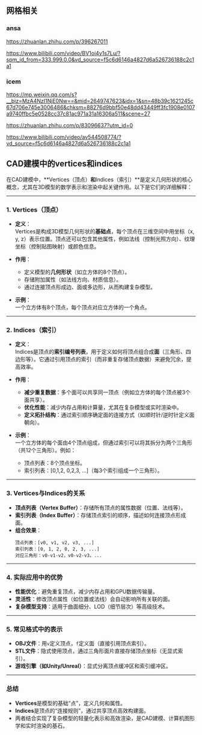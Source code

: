 ## 网格相关

### ansa

https://zhuanlan.zhihu.com/p/396267011

https://www.bilibili.com/video/BV1oi4y1s7Lu/?spm_id_from=333.999.0.0&vd_source=f5c6d6146a4827d6a526736188c2c1a1

### icem

https://mp.weixin.qq.com/s?__biz=MzA4NzI1NjE0Nw==&mid=2649747623&idx=1&sn=48b39c1621245c67d706e745e3006486&chksm=88276d9bbf50e48dd43449ff3fc1908e0107a9740ffbc5e0528cc37c81ac971a31a16306a511&scene=27

https://zhuanlan.zhihu.com/p/83096637?utm_id=0

https://www.bilibili.com/video/av544508774/?vd_source=f5c6d6146a4827d6a526736188c2c1a1

## CAD建模中的vertices和indices
在CAD建模中，**Vertices（顶点）**和**Indices（索引）**是定义几何形状的核心概念，尤其在3D模型的数学表示和渲染中起关键作用。以下是它们的详细解释：

---

### **1. Vertices（顶点）**
- **定义**：  
  Vertices是构成3D模型几何形状的**基础点**，每个顶点在三维空间中用坐标（x, y, z）表示位置。顶点还可以包含其他属性，例如法线（控制光照方向）、纹理坐标（控制贴图映射）或颜色信息。

- **作用**：  
  - 定义模型的**几何形状**（如立方体的8个顶点）。  
  - 存储附加属性（如法线方向、材质信息）。  
  - 通过连接顶点形成边、面或多边形，从而构建复杂模型。

- **示例**：  
  一个立方体有8个顶点，每个顶点对应立方体的一个角点。

---

### **2. Indices（索引）**
- **定义**：  
  Indices是顶点的**索引编号列表**，用于定义如何将顶点组合成**面**（三角形、四边形等）。它通过引用顶点的索引（而非重复存储顶点数据）来避免冗余，提高效率。

- **作用**：  
  - **减少重复数据**：多个面可以共享同一顶点（例如立方体的每个顶点被3个面共享）。  
  - **优化性能**：减少内存占用和计算量，尤其在复杂模型或实时渲染中。  
  - **定义拓扑结构**：通过索引顺序确定面的连接方式（如顺时针/逆时针定义面朝向）。

- **示例**：  
  一个立方体的每个面由4个顶点组成，但通过索引可以将其拆分为两个三角形（共12个三角形）。例如：  
  - 顶点列表：8个顶点坐标。  
  - 索引列表：[0,1,2, 0,2,3, ...]（每3个索引组成一个三角形）。

---

### **3. Vertices与Indices的关系**
- **顶点列表（Vertex Buffer）**：存储所有顶点的属性数据（位置、法线等）。  
- **索引列表（Index Buffer）**：存储顶点索引的顺序，描述如何连接顶点形成面。  
- **组合效果**：  
  ```plaintext
  顶点列表：[v0, v1, v2, v3, ...]  
  索引列表：[0, 1, 2, 0, 2, 3, ...]  
  对应三角形：v0-v1-v2，v0-v2-v3，...
  ```

---

### **4. 实际应用中的优势**
- **性能优化**：避免重复顶点，减少内存占用和GPU数据传输量。  
- **灵活性**：修改顶点属性（如位置或法线）会自动影响所有关联的面。  
- **复杂模型支持**：适用于曲面细分、LOD（细节层次）等高级技术。

---

### **5. 常见格式中的表示**
- **OBJ文件**：用`v`定义顶点，`f`定义面（直接引用顶点索引）。  
- **STL文件**：隐式使用顶点，通过三角形面片直接存储顶点坐标（无显式索引）。  
- **游戏引擎（如Unity/Unreal）**：显式分离顶点缓冲区和索引缓冲区。

---

### **总结**
- **Vertices**是模型的基础“点”，定义几何和属性。  
- **Indices**是顶点的“连接规则”，通过共享顶点高效构建面。  
- 两者结合实现了复杂模型的轻量化表示和高效渲染，是CAD建模、计算机图形学和实时渲染的基石。